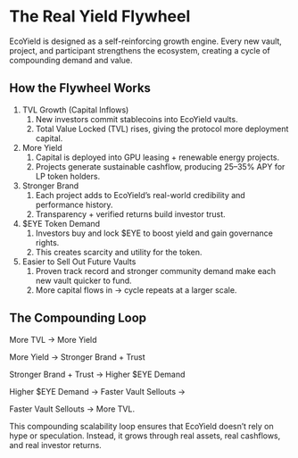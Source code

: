# The Real Yield Flywheel

EcoYield is designed as a self-reinforcing growth engine. Every new vault, project, and participant strengthens the ecosystem, creating a cycle of compounding demand and value.

## How the Flywheel Works

1. TVL Growth (Capital Inflows)
   1. New investors commit stablecoins into EcoYield vaults.
   2. Total Value Locked (TVL) rises, giving the protocol more deployment capital.
2. More Yield
   1. Capital is deployed into GPU leasing + renewable energy projects.
   2. Projects generate sustainable cashflow, producing 25–35% APY for LP token holders.
3. Stronger Brand
   1. Each project adds to EcoYield’s real-world credibility and performance history.
   2. Transparency + verified returns build investor trust.
4. $EYE Token Demand
   1. Investors buy and lock $EYE to boost yield and gain governance rights.
   2. This creates scarcity and utility for the token.
5. Easier to Sell Out Future Vaults
   1. Proven track record and stronger community demand make each new vault quicker to fund.
   2. More capital flows in → cycle repeats at a larger scale.

## The Compounding Loop

More TVL → More Yield&#x20;

More Yield → Stronger Brand + Trust

Stronger Brand + Trust → Higher $EYE Demand&#x20;

Higher $EYE Demand → Faster Vault Sellouts →

Faster Vault Sellouts → More TVL.

This compounding scalability loop ensures that EcoYield doesn’t rely on hype or speculation. Instead, it grows through real assets, real cashflows, and real investor returns.
